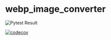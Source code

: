 # webp_image_converter

![Pytest Result](https://github.com/yumechi/webp_image_converter/workflows/Running%20Pytest/badge.svg)

[![codecov](https://codecov.io/gh/yumechi/webp_image_converter/branch/main/graph/badge.svg?token=NHO3X7M62P)](https://codecov.io/gh/yumechi/webp_image_converter)